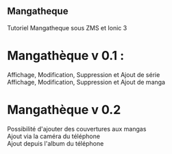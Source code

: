 ## Mangatheque
Tutoriel Mangatheque sous ZMS et Ionic 3


# Mangathèque v 0.1 :
Affichage, Modification, Suppression et Ajout de série<br />
Affichage, Modification, Suppression et Ajout de manga<br />

# Mangathèque v 0.2

Possibilité d'ajouter des couvertures aux mangas<br />
Ajout via la caméra du téléphone<br />
Ajout depuis l'album du téléphone<br />

